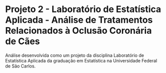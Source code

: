 # Projeto 2 - Laboratório de Estatística Aplicada - Análise de Tratamentos Relacionados à Oclusão Coronária de Cães
Análise desenvolvida como um projeto da disciplina Laboratório de Estatística Aplicada da graduação em Estatística na Universidade Federal de São Carlos.
